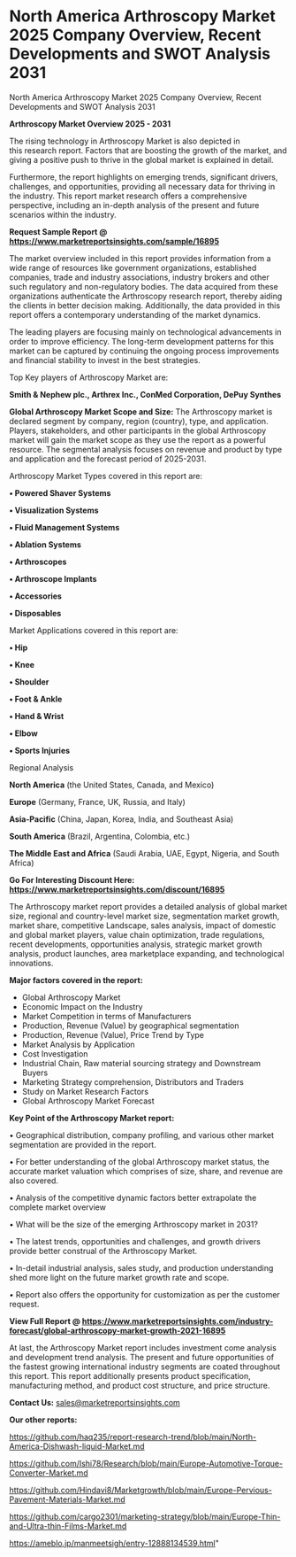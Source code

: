 # North America Arthroscopy Market 2025 Company Overview, Recent Developments and SWOT Analysis 2031
 North America Arthroscopy Market 2025 Company Overview, Recent Developments and SWOT Analysis 2031

<Strong> Arthroscopy Market Overview 2025 - 2031</strong>

The rising technology in Arthroscopy Market is also depicted in this research report. Factors that are boosting the growth of the market, and giving a positive push to thrive in the global market is explained in detail.

Furthermore, the report highlights on emerging trends, significant drivers, challenges, and opportunities, providing all necessary data for thriving in the industry. This report market research offers a comprehensive perspective, including an in-depth analysis of the present and future scenarios within the industry.

<strong>Request Sample Report @ <a href=https://www.marketreportsinsights.com/sample/16895>https://www.marketreportsinsights.com/sample/16895</a></strong>

The market overview included in this report provides information from a wide range of resources like government organizations, established companies, trade and industry associations, industry brokers and other such regulatory and non-regulatory bodies. The data acquired from these organizations authenticate the Arthroscopy research report, thereby aiding the clients in better decision making. Additionally, the data provided in this report offers a contemporary understanding of the market dynamics.

The leading players are focusing mainly on technological advancements in order to improve efficiency. The long-term development patterns for this market can be captured by continuing the ongoing process improvements and financial stability to invest in the best strategies.

Top Key players of Arthroscopy Market are:

<strong>Smith & Nephew plc., Arthrex Inc., ConMed Corporation, DePuy Synthes</strong>

<strong><b>Global Arthroscopy Market Scope and Size:</b></strong>
The Arthroscopy market is declared segment by company, region (country), type, and application. Players, stakeholders, and other participants in the global Arthroscopy market will gain the market scope as they use the report as a powerful resource. The segmental analysis focuses on revenue and product by type and application and the forecast period of 2025-2031.

Arthroscopy Market Types covered in this report are:

<strong>• Powered Shaver Systems

• Visualization Systems

• Fluid Management Systems

• Ablation Systems

• Arthroscopes

• Arthroscope Implants

• Accessories

• Disposables</strong>

Market Applications covered in this report are:

<strong>• Hip

• Knee

• Shoulder

• Foot & Ankle

• Hand & Wrist

• Elbow

• Sports Injuries</strong> 

Regional Analysis

<strong>North America</strong> (the United States, Canada, and Mexico)

<strong>Europe</strong> (Germany, France, UK, Russia, and Italy)

<strong>Asia-Pacific</strong> (China, Japan, Korea, India, and Southeast Asia)

<strong>South America</strong> (Brazil, Argentina, Colombia, etc.)

<strong>The Middle East and Africa</strong> (Saudi Arabia, UAE, Egypt, Nigeria, and South Africa)

<strong>Go For Interesting Discount Here: <a href=https://www.marketreportsinsights.com/discount/16895>https://www.marketreportsinsights.com/discount/16895</a></strong>

The Arthroscopy market report provides a detailed analysis of global market size, regional and country-level market size, segmentation market growth, market share, competitive Landscape, sales analysis, impact of domestic and global market players, value chain optimization, trade regulations, recent developments, opportunities analysis, strategic market growth analysis, product launches, area marketplace expanding, and technological innovations.

<strong><b>Major factors covered in the report:</b></strong>
<ul>
  <li>Global Arthroscopy Market </li>
  <li>Economic Impact on the Industry</li>
  <li>Market Competition in terms of Manufacturers</li>
  <li>Production, Revenue (Value) by geographical segmentation</li>
  <li>Production, Revenue (Value), Price Trend by Type</li>
  <li>Market Analysis by Application</li>
  <li>Cost Investigation</li>
  <li>Industrial Chain, Raw material sourcing strategy and Downstream Buyers</li>
  <li>Marketing Strategy comprehension, Distributors and Traders</li>
  <li>Study on Market Research Factors</li>
  <li>Global Arthroscopy Market Forecast</li>
</ul>

<strong><b>Key Point of the Arthroscopy Market report:</b></strong>

• Geographical distribution, company profiling, and various other market segmentation are provided in the report.

• For better understanding of the global Arthroscopy market status, the accurate market valuation which comprises of size, share, and revenue are also covered.

• Analysis of the competitive dynamic factors better extrapolate the complete market overview

• What will be the size of the emerging Arthroscopy market in 2031?

• The latest trends, opportunities and challenges, and growth drivers provide better construal of the Arthroscopy Market.

• In-detail industrial analysis, sales study, and production understanding shed more light on the future market growth rate and scope.

• Report also offers the opportunity for customization as per the customer request.

<strong><b>View Full Report @ <a href=https://www.marketreportsinsights.com/industry-forecast/global-arthroscopy-market-growth-2021-16895>https://www.marketreportsinsights.com/industry-forecast/global-arthroscopy-market-growth-2021-16895</a></b></strong>


At last, the Arthroscopy Market report includes investment come analysis and development trend analysis. The present and future opportunities of the fastest growing international industry segments are coated throughout this report. This report additionally presents product specification, manufacturing method, and product cost structure, and price structure.

<strong>Contact Us:</strong>
sales@marketreportsinsights.com

<strong>Our other reports:</strong>

<a href=https://github.com/haq235/report-research-trend/blob/main/North-America-Dishwash-liquid-Market.md>https://github.com/haq235/report-research-trend/blob/main/North-America-Dishwash-liquid-Market.md</a>

<a href=https://github.com/Ishi78/Research/blob/main/Europe-Automotive-Torque-Converter-Market.md>https://github.com/Ishi78/Research/blob/main/Europe-Automotive-Torque-Converter-Market.md</a>

<a href=https://github.com/Hindavi8/Marketgrowth/blob/main/Europe-Pervious-Pavement-Materials-Market.md>https://github.com/Hindavi8/Marketgrowth/blob/main/Europe-Pervious-Pavement-Materials-Market.md</a>

<a href=https://github.com/cargo2301/marketing-strategy/blob/main/Europe-Thin-and-Ultra-thin-Films-Market.md>https://github.com/cargo2301/marketing-strategy/blob/main/Europe-Thin-and-Ultra-thin-Films-Market.md</a>

<a href=https://ameblo.jp/manmeetsigh/entry-12888134539.html>https://ameblo.jp/manmeetsigh/entry-12888134539.html</a>"
